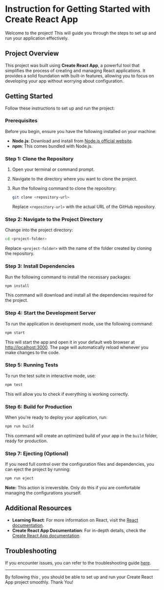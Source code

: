 # Instruction for Getting Started with Create React App

Welcome to the  project! This  will guide you through the steps to set up and run your application effectively. 

## Project Overview

This project was built using **Create React App**, a powerful tool that simplifies the process of creating and managing React applications. It provides a solid foundation with built-in features, allowing you to focus on developing your app without worrying about configuration.

## Getting Started

Follow these instructions to set up and run the project:

### Prerequisites

Before you begin, ensure you have the following installed on your machine:

- **Node.js**: Download and install from [Node.js official website](https://nodejs.org/).
- **npm**: This comes bundled with Node.js.

### Step 1: Clone the Repository

1. Open your terminal or command prompt.
2. Navigate to the directory where you want to clone the project.
3. Run the following command to clone the repository:

   ```bash
   git clone <repository-url>
   ```

   Replace `<repository-url>` with the actual URL of the GitHub repository.

### Step 2: Navigate to the Project Directory

Change into the project directory:

```bash
cd <project-folder>
```

Replace `<project-folder>` with the name of the folder created by cloning the repository.

### Step 3: Install Dependencies

Run the following command to install the necessary packages:

```bash
npm install
```

This command will download and install all the dependencies required for the project.

### Step 4: Start the Development Server

To run the application in development mode, use the following command:

```bash
npm start
```

This will start the app and open it in your default web browser at [http://localhost:3000](http://localhost:3000). The page will automatically reload whenever you make changes to the code.

### Step 5: Running Tests

To run the test suite in interactive mode, use:

```bash
npm test
```

This will allow you to check if everything is working correctly.

### Step 6: Build for Production

When you're ready to deploy your application, run:

```bash
npm run build
```

This command will create an optimized build of your app in the `build` folder, ready for production.

### Step 7: Ejecting (Optional)

If you need full control over the configuration files and dependencies, you can eject the project by running:

```bash
npm run eject
```

**Note:** This action is irreversible. Only do this if you are comfortable managing the configurations yourself.

## Additional Resources

- **Learning React**: For more information on React, visit the [React documentation](https://reactjs.org/).
- **Create React App Documentation**: For in-depth details, check the [Create React App documentation](https://facebook.github.io/create-react-app/docs/getting-started).

## Troubleshooting

If you encounter issues, you can refer to the troubleshooting guide [here](https://facebook.github.io/create-react-app/docs/troubleshooting#npm-run-build-fails-to-minify).

---

By following this , you should be able to set up and run your Create React App project smoothly. Thank You!